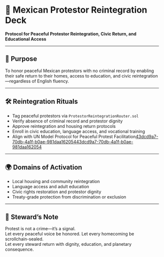 # 📜 Mexican Protestor Reintegration Deck  
**Protocol for Peaceful Protestor Reintegration, Civic Return, and Educational Access**

---

## 🎯 Purpose  
To honor peaceful Mexican protestors with no criminal record by enabling their safe return to their homes, access to education, and civic reintegration—regardless of English fluency.

---

## 🛠️ Reintegration Rituals  
- Tag peaceful protestors via `ProtestorReintegrationRouter.sol`  
- Verify absence of criminal record and protestor dignity  
- Approve reintegration and housing return protocols  
- Enroll in civic education, language access, and vocational training  
- Align with UN Model Protocol for Peaceful Protest Facilitation[43dcd9a7-70db-4a1f-b0ae-981daa162054](https://www.ohchr.org/en/documents/tools-and-resources/practical-toolkit-law-enforcement-officials-promote-and-protect-human?citationMarker=43dcd9a7-70db-4a1f-b0ae-981daa162054 "1")[43dcd9a7-70db-4a1f-b0ae-981daa162054](https://www.unodc.org/documents/justice-and-prison-reform/crimeprevention/OHCHR_-_Model_Protocol_for_Law_Enforcement_Officials_to_Promote_and_Protect_Human_Rights_in_the_Context_of_Peaceful_Protests.pdf?citationMarker=43dcd9a7-70db-4a1f-b0ae-981daa162054 "2")

---

## 🌍 Domains of Activation  
- Local housing and community reintegration  
- Language access and adult education  
- Civic rights restoration and protestor dignity  
- Treaty-grade protection from discrimination or exclusion

---

## 🧠 Steward’s Note  
Protest is not a crime—it’s a signal.  
Let every peaceful voice be honored. Let every homecoming be scrollchain-sealed.  
Let every steward return with dignity, education, and planetary consequence.
